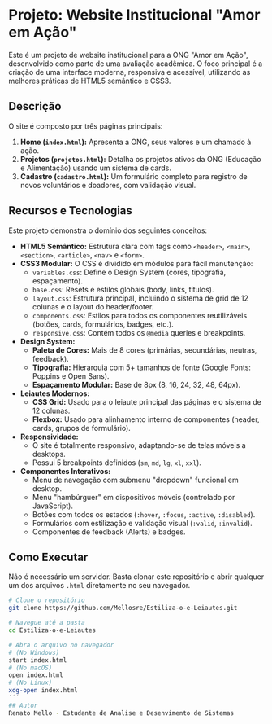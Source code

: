 # Projeto: Website Institucional "Amor em Ação"

Este é um projeto de website institucional para a ONG "Amor em Ação", desenvolvido como parte de uma avaliação acadêmica. O foco principal é a criação de uma interface moderna, responsiva e acessível, utilizando as melhores práticas de HTML5 semântico e CSS3.

## Descrição

O site é composto por três páginas principais:
1.  **Home (`index.html`):** Apresenta a ONG, seus valores e um chamado à ação.
2.  **Projetos (`projetos.html`):** Detalha os projetos ativos da ONG (Educação e Alimentação) usando um sistema de cards.
3.  **Cadastro (`cadastro.html`):** Um formulário completo para registro de novos voluntários e doadores, com validação visual.

## Recursos e Tecnologias

Este projeto demonstra o domínio dos seguintes conceitos:

* **HTML5 Semântico:** Estrutura clara com tags como `<header>`, `<main>`, `<section>`, `<article>`, `<nav>` e `<form>`.
* **CSS3 Modular:** O CSS é dividido em módulos para fácil manutenção:
    * `variables.css`: Define o Design System (cores, tipografia, espaçamento).
    * `base.css`: Resets e estilos globais (body, links, títulos).
    * `layout.css`: Estrutura principal, incluindo o sistema de grid de 12 colunas e o layout do header/footer.
    * `components.css`: Estilos para todos os componentes reutilizáveis (botões, cards, formulários, badges, etc.).
    * `responsive.css`: Contém todos os `@media` queries e breakpoints.
* **Design System:**
    * **Paleta de Cores:** Mais de 8 cores (primárias, secundárias, neutras, feedback).
    * **Tipografia:** Hierarquia com 5+ tamanhos de fonte (Google Fonts: Poppins e Open Sans).
    * **Espaçamento Modular:** Base de 8px (8, 16, 24, 32, 48, 64px).
* **Leiautes Modernos:**
    * **CSS Grid:** Usado para o leiaute principal das páginas e o sistema de 12 colunas.
    * **Flexbox:** Usado para alinhamento interno de componentes (header, cards, grupos de formulário).
* **Responsividade:**
    * O site é totalmente responsivo, adaptando-se de telas móveis a desktops.
    * Possui 5 breakpoints definidos (`sm`, `md`, `lg`, `xl`, `xxl`).
* **Componentes Interativos:**
    * Menu de navegação com submenu "dropdown" funcional em desktop.
    * Menu "hambúrguer" em dispositivos móveis (controlado por JavaScript).
    * Botões com todos os estados (`:hover`, `:focus`, `:active`, `:disabled`).
    * Formulários com estilização e validação visual (`:valid`, `:invalid`).
    * Componentes de feedback (Alerts) e badges.

## Como Executar

Não é necessário um servidor. Basta clonar este repositório e abrir qualquer um dos arquivos `.html` diretamente no seu navegador.

```bash
# Clone o repositório
git clone https://github.com/Mellosre/Estiliza-o-e-Leiautes.git

# Navegue até a pasta
cd Estiliza-o-e-Leiautes

# Abra o arquivo no navegador
# (No Windows)
start index.html
# (No macOS)
open index.html
# (No Linux)
xdg-open index.html
´´´
## Autor
Renato Mello - Estudante de Analise e Desenvimento de Sistemas
